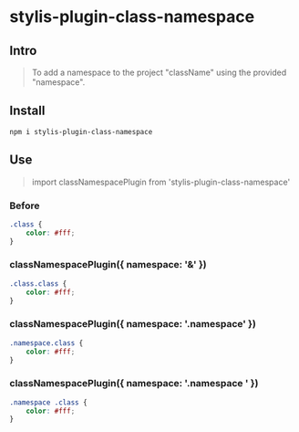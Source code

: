 # stylis-plugin-class-namespace

## Intro

> To add a namespace to the project "className" using the provided "namespace".

## Install

```shell
npm i stylis-plugin-class-namespace
```

## Use

> import classNamespacePlugin from 'stylis-plugin-class-namespace'

### Before

```css
.class {
    color: #fff;
}
```

### classNamespacePlugin({ namespace: '&' })

```css
.class.class {
    color: #fff;
}
```

### classNamespacePlugin({ namespace: '.namespace' })

```css
.namespace.class {
    color: #fff;
}
```

### classNamespacePlugin({ namespace: '.namespace ' })

```css
.namespace .class {
    color: #fff;
}
```
